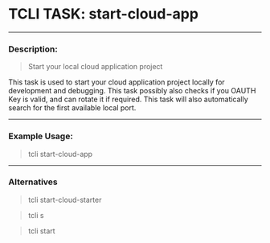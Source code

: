 # TCLI TASK: start-cloud-app

---
### Description:

> Start your local cloud application project

This task is used to start your cloud application project locally for development and debugging. This task possibly also checks if you OAUTH Key is valid, and can rotate it if required. This task will also automatically search for the first available local port.

---
### Example Usage:

> tcli start-cloud-app

---
### Alternatives
> tcli start-cloud-starter

> tcli s

> tcli start
